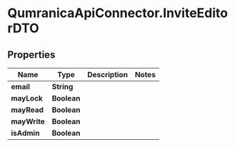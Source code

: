 # QumranicaApiConnector.InviteEditorDTO

## Properties

Name | Type | Description | Notes
------------ | ------------- | ------------- | -------------
**email** | **String** |  | 
**mayLock** | **Boolean** |  | 
**mayRead** | **Boolean** |  | 
**mayWrite** | **Boolean** |  | 
**isAdmin** | **Boolean** |  | 


